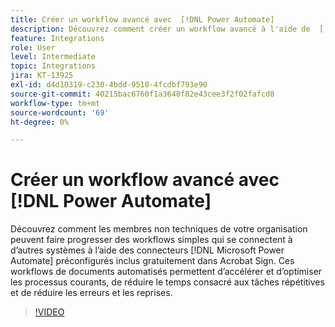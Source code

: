 ```yaml
---
title: Créer un workflow avancé avec  [!DNL Power Automate]
description: Découvrez comment créer un workflow avancé à l'aide de  [!DNL Power Automate] connecteurs
feature: Integrations
role: User
level: Intermediate
topic: Integrations
jira: KT-13925
exl-id: d4d10319-c230-4bdd-9510-4fcdbf793e90
source-git-commit: 40215bac6760f1a3640f82e43cee3f2f02fafcd8
workflow-type: tm+mt
source-wordcount: '69'
ht-degree: 0%

---
```


# Créer un workflow avancé avec [!DNL Power Automate]

Découvrez comment les membres non techniques de votre organisation peuvent faire progresser des workflows simples qui se connectent à d’autres systèmes à l’aide des connecteurs [!DNL Microsoft Power Automate] préconfigurés inclus gratuitement dans Acrobat Sign. Ces workflows de documents automatisés permettent d’accélérer et d’optimiser les processus courants, de réduire le temps consacré aux tâches répétitives et de réduire les erreurs et les reprises.

>[!VIDEO](https://video.tv.adobe.com/v/3441255?quality=12&learn=on&hidetitle=true&captions=fre_fr)
